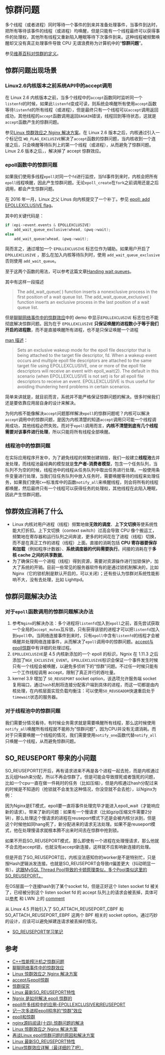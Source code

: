 # 惊群问题

多个线程（或者进程）同时等待一个事件的到来并准备处理事件，当事件到达时，把所有等待该事件的线程（或进程）均唤醒，但是只能有一个线程最终可以获得事件的处理权，其他所有线程又重新陷入睡眠等待下次事件到来。这种线程被频繁唤醒却又没有真正处理事件导致 CPU 无谓浪费称为计算机中的“**惊群问题**”。

参见[维基百科对惊群的定义](http://en.wikipedia.org/wiki/Thundering_herd_problem)。

## 惊群问题出现场景

### Linux2.6内核版本之前系统API中的accept调用

在 Linux 2.6 内核版本之前，当多个线程中的`accept`函数同时监听同一个`listenfd`的时候，如果此`listenfd`变成可读，则系统会唤醒所有使用`accept`函数等待`listenfd`的所有线程（或进程），但是最终只有一个线程可以`accept`调用返回成功，其他线程的`accept`函数调用返回`EAGAIN`错误，线程回到等待状态，这就是`accept`函数产生的惊群问题。

参见[Linux 惊群效应之 Nginx 解决方案](https://zhuanlan.zhihu.com/p/51251700)。在 Linux 2.6 版本之后，内核通过引入一个标记位 `WQ_FLAG_EXCLUSIVE`解决了`accept`函数的惊群问题，当内核收到一个连接之后，只会唤醒等待队列上的第一个线程（或进程），从而避免了惊群问题。Linux 2.6 版本之后，，解决掉了 accept 惊群效应。

### epoll函数中的惊群问题

如果我们使用多线程`epoll`对同一个`fd`进行监控，当fd事件到来时，内核会把所有`epoll`线程唤醒，因此产生惊群问题。无论`epoll_create`在`fork`之前调用还是之后调用，都会产生惊群问题。

在 2016 年一月，Linux 之父 Linus 向内核提交了一个补丁。参见 [epoll: add EPOLLEXCLUSIVE flag](https://github.com/torvalds/linux/commit/df0108c5da561c66c333bb46bfe3c1fc65905898)。

其中的关键代码是：

```c
if (epi->event.events & EPOLLEXCLUSIVE)
	add_wait_queue_exclusive(whead, &pwq->wait);
else
	add_wait_queue(whead, &pwq->wait);
```

简而言之，通过增加一个 `EPOLLEXCLUSIVE` 标志位作为辅助。如果用户开启了 `EPOLLEXCLUSIVE` ，那么在加入内核等待队列时，使用 `add_wait_queue_exclusive` 否则使用 `add_wait_queue`。

至于这两个函数的用法，可以参考这篇文章[Handing wait queues](https://www.halolinux.us/kernel-reference/handling-wait-queues.html)。

其中有这样一段描述

> The add_wait_queue( ) function inserts a nonexclusive process in the first position of a wait queue list. The add_wait_queue_exclusive( ) function inserts an exclusive process in the last position of a wait queue list.

但是[聊聊网络事件中的惊群效应](https://manjusaka.itscoder.com/posts/2019/03/28/somthing-about-thundering-herd/)中的 demo 中显示`EPOLLEXCLUSIVE` 标志位也不能彻底解决惊群问题。因为在于 `EPOLLEXCLUSIVE` **只保证唤醒的进程数小于等于我们开启的进程数**，而不是直接唤醒所有进程，也不是只保证唤醒一个进程

[man 描述](http://man7.org/linux/man-pages/man2/epoll_ctl.2.html)：

> Sets an exclusive wakeup mode for the epoll file descriptor that is being attached to the target file descriptor, fd. When a wakeup event occurs and multiple epoll file descriptors are attached to the same target file using EPOLLEXCLUSIVE, one or more of the epoll file descriptors will receive an event
> with epoll_wait(2). The default in this scenario (when EPOLLEXCLUSIVE is not set) is for all epoll file descriptors to receive an event. EPOLLEXCLUSIVE is thus useful for avoiding thundering herd problems in certain scenarios.

简单来讲就是，就目前而言，系统并不能严格保证惊群问题的解决。很多时候我们还是要依靠应用层自身的设计来解决。

为何内核不能像解决`accept`问题那样解决`epoll`的惊群问题呢？内核可以解决`accept`调用中的惊群问题，是因为内核清楚的知道`accept`调用只可能一个线程调用成功，其他线程必然失败。而对于`epoll`调用而言，**内核不清楚到底有几个线程需要对该事件进行处理**，所以只能将所有线程全部唤醒。

### 线程池中的惊群问题

在实际应用程序开发中，为了避免线程的频繁创建销毁，我们一般建立**线程池**去并发处理，而线程池最经典的模型就是**生产者-消费者模型**，包含一个任务队列，当队列不为空的时候，线程池中的线程从任务队列中取出任务进行处理。一般使用条件变量进行处理，当我们往任务队列中放入任务时，需要唤醒等待的线程来处理任务，如果我们使用`C++`标准库中的函数`notify_all`来唤醒线程，则会将所有的线程都唤醒，然后最终只有一个线程可以获得任务的处理权，其他线程在此陷入睡眠，因此产生惊群问题。

## 惊群效应消耗了什么

- Linux 内核对用户进程（线程）频繁地做**无效的调度**、**上下文切换**等使系统性能大打折扣。上下文切换（context switch）过高会导致 CPU 像个搬运工，频繁地在寄存器和运行队列之间奔波，更多的时间花在了进程（线程）切换，而不是在真正工作的进程（线程）上面。直接的消耗包括 **CPU 寄存器要保存和加载**（例如程序计数器）、**系统调度器的代码需要执行**。间接的消耗在于**多核 cache 之间的共享数据**。
- 为了确保只有一个进程（线程）得到资源，需要对资源操作进行加锁保护，加大了系统的开销。目前一些常见的服务器软件有的是通过锁机制解决的，比如 Nginx（它的锁机制是默认开启的，可以关闭）；还有些认为惊群对系统性能影响不大，没有去处理，比如 Lighttpd。

## 惊群问题解决办法

### 对于`epoll`函数调用的惊群问题解决办法

1. 参考`Nginx`的解决办法：多个进程将`listenfd`加入到`epoll`之前，首先尝试获取一个全局的`accept_mutex`互斥锁，只有获得该锁的进程才可以把`listenfd`加入到`epoll`中。当网络连接事件到来时，只有`epoll`中含有`listenfd`的线程才会被唤醒并处理网络连接事件，从而解决了`epoll`调用中的惊群问题。[accept与epoll惊群](https://pureage.info/2015/12/22/thundering-herd.html)中有详细的处理过程。
2. `EPOLLEXCLUSIVE`是 4.5 内核新添加的一个 epoll 的标识，Ngnix 在 1.11.3 之后添加了`NGX_EXCLUSIVE_EVENT`。`EPOLLEXCLUSIVE`标识会保证一个事件发生时候只有一个线程会被唤醒，以避免多侦听下的“惊群”问题。不过任一时候只能有一个工作线程调用 accept，限制了真正并行的吞吐量。
3. kernel 3.9 增加了 `SO_REUSEPORT` socket option，该选项允许服务端 socket 复用端口，通过`hash`机制将连接分配客户端到具体的进程，而这一切都是由内核处理，在内核层面实现负载均衡注：可以使用`SO_REUSEADDR`快速重启处于`timewait`状态的服务器。

### 对于线程池中的惊群问题

我们需要分情况看待，有时候业务需求就是需要唤醒所有线程，那么这时候使用`notify_all`唤醒所有线程就不能称为”惊群问题“，因为CPU并没有无谓消耗。而对于只需要唤醒一个线程的情况，我们需要使用`notify_one`函数代替`notify_all`只唤醒一个线程，从而避免惊群问题。

## SO_REUSEPORT 带来的小问题

SO_REUSEPORT打开后，再有请求进来不再是各个进程一起去抢，而是内核通过五元组Hash来分配，所以不再会惊群了。但是可能会导致撑死或者饿死的问题，比如一个cpu一直在做一件耗时的任务（比如压缩），但是内核通过hash分配过来的时候是不知道的（抢锁就不会发生这种情况，你没空就不会去抢），以Nginx为例：

因为Nginx是ET模式，epoll要一直将事件处理完毕才能进入epoll_wait（才能响应新的请求）。带来了新的问题：如果有一个慢请求（比如gzip压缩文件需要2分钟），那么处理这个慢请求的进程在reuseport模式下还是会被内核分派到，但是这个时候他如同hang死了，新分配进来的请求无法处理。如果不是reuseport模式，他在处理慢请求就根本腾不出来时间去在惊群中抢到锁。

如果不开启SO_REUSEPORT模式，那么即使有一个进程在处理慢请求，那么他就不会去抢accept锁，也就没有accept新连接，这样就不应影响新连接的处理。

但是开启了SO_REUSEPORT后，内核没法感知你的worker是不是特别忙，只是按Hash逻辑派发连接。也就是SO_REUSEPORT会导致rt偏差更大（抖动明显一些）。[这跟MySQL Thread Pool导致的卡顿原理类似，多个Pool类似这里的SO_REUSEPORT。](https://plantegg.github.io/2020/06/05/MySQL线程池导致的延时卡顿排查/)



在OS层面一个连接hash到了某个socket fd，但是正好这个 listen socket fd 被关了，已经被分到这个 listen socket fd 的 accept 队列上的请求会被丢掉，具体可以[参考](https://engineeringblog.yelp.com/2015/04/true-zero-downtime-haproxy-reloads.html) 和 LWN 上的 [comment](https://lwn.net/Articles/542866/)

从 Linux 4.5 开始引入了 SO_ATTACH_REUSEPORT_CBPF 和 SO_ATTACH_REUSEPORT_EBPF 这两个 BPF 相关的 socket option。通过巧妙的设计，应该可以避免掉建连请求被丢掉的情况。



- [SO_REUSEPORT学习笔记](http://www.blogjava.net/yongboy/archive/2015/02/12/422893.html)

## 参考

- [C++性能榨汁机之惊群问题](http://irootlee.com/juicer_thundering_herd/)
- [聊聊网络事件中的惊群效应](https://manjusaka.itscoder.com/posts/2019/03/28/somthing-about-thundering-herd/)
- [Linux 惊群效应之 Nginx 解决方案](https://zhuanlan.zhihu.com/p/51251700)
- [accept与epoll惊群](https://pureage.info/2015/12/22/thundering-herd.html)
- [惊群探究](https://vcpu.me/%E6%83%8A%E7%BE%A4/)
- [Linux 最新SO_REUSEPORT特性](https://www.cnblogs.com/Anker/p/7076537.html)
- [Ngnix 是如何解决 epoll 惊群的](https://simpleyyt.com/2017/06/25/how-ngnix-solve-thundering-herd/)
- [epoll在多线程中的应用-EPOLLEXCLUSIVE和REUSEPORT](https://blog.csdn.net/dream0130__/article/details/104009426)
- [记一次多进程epoll程序的“惊群”效应](https://sq.163yun.com/blog/article/183642424546795520)
- [epoll和惊群](https://plantegg.github.io/2019/10/31/epoll%E5%92%8C%E6%83%8A%E7%BE%A4/)
- [nginx源码阅读(十四).惊群问题的解决](https://blog.csdn.net/Move_now/article/details/78509211)
- [Linux 惊群效应之 Nginx 解决方案](https://www.infoq.cn/article/kKyLZqAzDomqDkwXgXGv)
- [再谈Linux epoll惊群问题的原因和解决方案](https://blog.csdn.net/dog250/article/details/80837278)
- [Linux 最新SO_REUSEPORT特性](https://www.cnblogs.com/alantu2018/p/8469546.html)
- [Linux惊群效应详解（最详细的了吧）](https://blog.csdn.net/lyztyycode/article/details/78648798?utm_medium=distribute.pc_relevant.none-task-blog-BlogCommendFromMachineLearnPai2-4.channel_param&depth_1-utm_source=distribute.pc_relevant.none-task-blog-BlogCommendFromMachineLearnPai2-4.channel_param)

